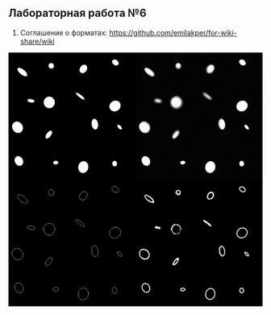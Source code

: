 <h2>Лабораторная работа №6</h2>

1. Соглашение о форматах: https://github.com/emilakper/for-wiki-share/wiki

![DoG detection](prj.lab/test/lab06/res.png)
